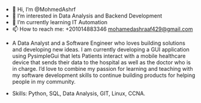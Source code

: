- 👋 Hi, I’m @MohmedAshrf
- 👀 I’m interested in Data Analysis and Backend Development
- 🌱 I’m currently learning IT Automation
- 📫 How to reach me: +201014883346
                       mohamedashraaf429@gmail.com
* A Data Analyst and a Software Engineer who loves building solutions and developing new ideas. I am currently developing a GUI application using PysimpleGui that lets Patients interact with a mobile healthcare device that sends their data to the hospital as well as the doctor who is in charge. I’d love to combine my passion for learning and teaching with my software development skills to continue building products for helping people in my community.
- Skills: Python, SQL, Data Analysis, GIT, Linux, CCNA.

<!---
MohmedAshrf/MohmedAshrf is a ✨ special ✨ repository because its `README.md` (this file) appears on your GitHub profile.
You can click the Preview link to take a look at your changes.
--->
